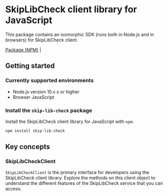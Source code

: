 # SkipLibCheck client library for JavaScript

This package contains an isomorphic SDK (runs both in Node.js and in browsers) for SkipLibCheck client.



[Package (NPM)](https://www.npmjs.com/package/skip-lib-check) |

## Getting started

### Currently supported environments

- Node.js version 10.x.x or higher
- Browser JavaScript


### Install the `skip-lib-check` package

Install the SkipLibCheck client library for JavaScript with `npm`:

```bash
npm install skip-lib-check
```


## Key concepts

### SkipLibCheckClient

`SkipLibCheckClient` is the primary interface for developers using the SkipLibCheck client library. Explore the methods on this client object to understand the different features of the SkipLibCheck service that you can access.

